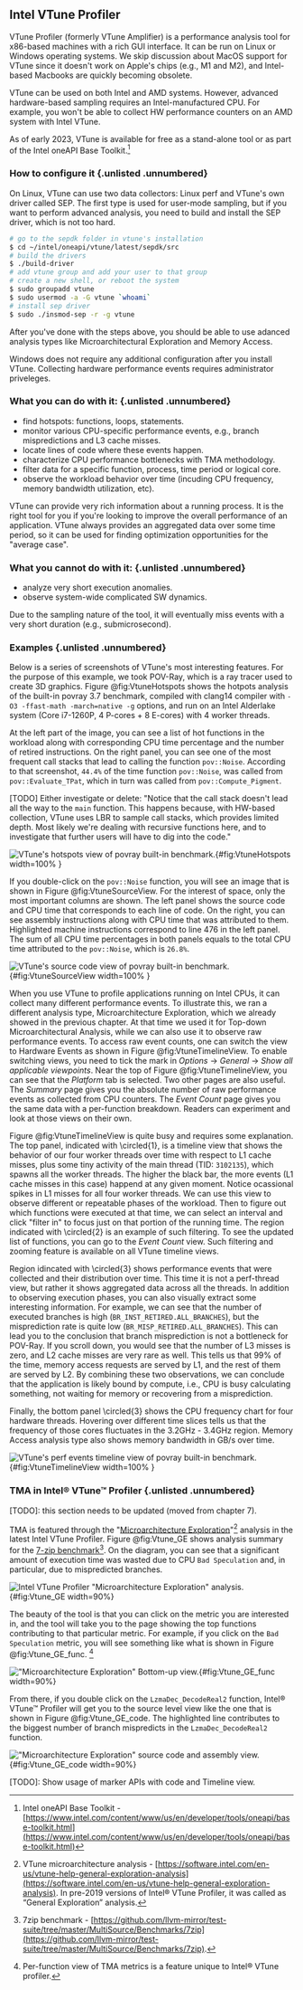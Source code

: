 ## Intel VTune Profiler

VTune Profiler (formerly VTune Amplifier) is a performance analysis tool for x86-based machines with a rich GUI interface. It can be run on Linux or Windows operating systems. We skip discussion about MacOS support for VTune since it doesn't work on Apple's chips (e.g., M1 and M2), and Intel-based Macbooks are quickly becoming obsolete.

VTune can be used on both Intel and AMD systems. However, advanced hardware-based sampling requires an Intel-manufactured CPU. For example, you won't be able to collect HW performance counters on an AMD system with Intel VTune.

As of early 2023, VTune is available for free as a stand-alone tool or as part of the Intel oneAPI Base Toolkit.[^1]

### How to configure it {.unlisted .unnumbered}

On Linux, VTune can use two data collectors: Linux perf and VTune's own driver called SEP. The first type is used for user-mode sampling, but if you want to perform advanced analysis, you need to build and install the SEP driver, which is not too hard.

```bash
# go to the sepdk folder in vtune's installation
$ cd ~/intel/oneapi/vtune/latest/sepdk/src
# build the drivers
$ ./build-driver
# add vtune group and add your user to that group
# create a new shell, or reboot the system
$ sudo groupadd vtune
$ sudo usermod -a -G vtune `whoami`
# install sep driver
$ sudo ./insmod-sep -r -g vtune
```

After you've done with the steps above, you should be able to use adanced analysis types like Microarchitectural Exploration and Memory Access.

Windows does not require any additional configuration after you install VTune. Collecting hardware performance events requires administrator priveleges.

### What you can do with it: {.unlisted .unnumbered}

- find hotspots: functions, loops, statements.
- monitor various CPU-specific performance events, e.g., branch mispredictions and L3 cache misses.
- locate lines of code where these events happen.
- characterize CPU performance bottlenecks with TMA methodology.
- filter data for a specific function, process, time period or logical core.
- observe the workload behavior over time (incuding CPU frequency, memory bandwidth utilization, etc).

VTune can provide very rich information about a running process. It is the right tool for you if you're looking to improve the overall performance of an application. VTune always provides an aggregated data over some time period, so it can be used for finding optimization opportunities for the "average case". 

### What you cannot do with it: {.unlisted .unnumbered}

- analyze very short execution anomalies.
- observe system-wide complicated SW dynamics.

Due to the sampling nature of the tool, it will eventually miss events with a very short duration (e.g., submicrosecond).

### Examples {.unlisted .unnumbered}

Below is a series of screenshots of VTune's most interesting features. For the purpose of this example, we took POV-Ray, which is a ray tracer used to create 3D graphics. Figure @fig:VtuneHotspots shows the hotpots analysis of the built-in povray 3.7 benchmark, compiled with clang14 compiler with `-O3 -ffast-math -march=native -g` options, and run on an Intel Alderlake system (Core i7-1260P, 4 P-cores + 8 E-cores) with 4 worker threads. 

At the left part of the image, you can see a list of hot functions in the workload along with corresponding CPU time percentage and the number of retired instructions. On the right panel, you can see one of the most frequent call stacks that lead to calling the function `pov::Noise`. According to that screenshot, `44.4%` of the time function `pov::Noise`, was called from `pov::Evaluate_TPat`, which in turn was called from `pov::Compute_Pigment`. 

[TODO] Either investigate or delete:
"Notice that the call stack doesn't lead all the way to the `main` function. This happens because, with HW-based collection, VTune uses LBR to sample call stacks, which provides limited depth. Most likely we're dealing with recursive functions here, and to investigate that further users will have to dig into the code."

![VTune's hotspots view of povray built-in benchmark.](../../img/perf-tools/VtunePovray.png){#fig:VtuneHotspots width=100% }

If you double-click on the `pov::Noise` function, you will see an image that is shown in Figure @fig:VtuneSourceView. For the interest of space, only the most important columns are shown. The left panel shows the source code and CPU time that corresponds to each line of code. On the right, you can see assembly instructions along with CPU time that was attributed to them. Highlighted machine instructions correspond to line 476 in the left panel. The sum of all CPU time percentages in both panels equals to the total CPU time attributed to the `pov::Noise`, which is `26.8%`.

![VTune's source code view of povray built-in benchmark.](../../img/perf-tools/VtunePovray_SourceView.png){#fig:VtuneSourceView width=100% }

When you use VTune to profile applications running on Intel CPUs, it can collect many different performance events. To illustrate this, we ran a different analysis type, Microarchitecture Exploration, which we already showed in the previous chapter. At that time we used it for Top-down Microarchitectural Analysis, while we can also use it to observe raw performance events. To access raw event counts, one can switch the view to Hardware Events as shown in Figure @fig:VtuneTimelineView. To enable switching views, you need to tick the mark in *Options* -> *General* -> *Show all applicable viewpoints*. Near the top of Figure @fig:VtuneTimelineView, you can see that the *Platform* tab is selected. Two other pages are also useful. The *Summary* page gives you the absolute number of raw performance events as collected from CPU counters. The *Event Count* page gives you the same data with a per-function breakdown. Readers can experiment and look at those views on their own.

Figure @fig:VtuneTimelineView is quite busy and requires some explanation. The top panel, indicated with \circled{1}, is a timeline view that shows the behavior of our four worker threads over time with respect to L1 cache misses, plus some tiny activity of the main thread (TID: `3102135`), which spawns all the worker threads. The higher the black bar, the more events (L1 cache misses in this case) happend at any given moment. Notice ocassional spikes in L1 misses for all four worker threads. We can use this view to observe different or repeatable phases of the workload. Then to figure out which functions were executed at that time, we can select an interval and click "filter in" to focus just on that portion of the running time. The region indicated with \circled{2} is an example of such filtering. To see the updated list of functions, you can go to the *Event Count* view. Such filtering and zooming feature is available on all VTune timeline views.

Region idincated with \circled{3} shows performance events that were collected and their distribution over time. This time it is not a perf-thread view, but rather it shows aggregated data across all the threads. In addition to observing execution phases, you can also visually extract some interesting information. For example, we can see that the number of executed branches is high (`BR_INST_RETIRED.ALL_BRANCHES`), but the misprediction rate is quite low (`BR_MISP_RETIRED.ALL_BRANCHES`). This can lead you to the conclusion that branch misprediction is not a bottleneck for POV-Ray. If you scroll down, you would see that the number of L3 misses is zero, and L2 cache misses are very rare as well. This tells us that 99% of the time, memory access requests are served by L1, and the rest of them are served by L2. By combining these two observations, we can conclude that the application is likely bound by compute, i.e., CPU is busy calculating something, not waiting for memory or recovering from a misprediction.

Finally, the bottom panel \circled{3} shows the CPU frequency chart for four hardware threads. Hovering over different time slices tells us that the frequency of those cores fluctuates in the 3.2GHz - 3.4GHz region. Memory Access analysis type also shows memory bandwidth in GB/s over time.

![VTune's perf events timeline view of povray built-in benchmark.](../../img/perf-tools/VtunePovray_EventTimeline.jpg){#fig:VtuneTimelineView width=100% }

### TMA in Intel® VTune™ Profiler {.unlisted .unnumbered}

[TODO]: this section needs to be updated (moved from chapter 7).

TMA is featured through the "[Microarchitecture Exploration](https://software.intel.com/en-us/vtune-help-general-exploration-analysis)"[^3] analysis in the latest Intel VTune Profiler. Figure @fig:Vtune_GE shows analysis summary for the [7-zip benchmark](https://github.com/llvm-mirror/test-suite/tree/master/MultiSource/Benchmarks/7zip)[^4]. On the diagram, you can see that a significant amount of execution time was wasted due to CPU `Bad Speculation` and, in particular, due to mispredicted branches.

![Intel VTune Profiler "Microarchitecture Exploration" analysis.](../../img/pmu-features/Vtune_GE.png){#fig:Vtune_GE width=90%}

The beauty of the tool is that you can click on the metric you are interested in, and the tool will take you to the page showing the top functions contributing to that particular metric. For example, if you click on the `Bad Speculation` metric, you will see something like what is shown in Figure @fig:Vtune_GE_func. [^19]

!["Microarchitecture Exploration" Bottom-up view.](../../img/pmu-features/Vtune_GE_function_view.png){#fig:Vtune_GE_func width=90%}

From there, if you double click on the `LzmaDec_DecodeReal2` function, Intel® VTune™ Profiler will get you to the source level view like the one that is shown in Figure @fig:Vtune_GE_code. The highlighted line contributes to the biggest number of branch mispredicts in the `LzmaDec_DecodeReal2` function.

!["Microarchitecture Exploration" source code and assembly view.](../../img/pmu-features/Vtune_GE_code_view.png){#fig:Vtune_GE_code width=90%}

[TODO]: Show usage of marker APIs with code and Timeline view.

[^1]: Intel oneAPI Base Toolkit - [https://www.intel.com/content/www/us/en/developer/tools/oneapi/base-toolkit.html](https://www.intel.com/content/www/us/en/developer/tools/oneapi/base-toolkit.html)
[^3]: VTune microarchitecture analysis - [https://software.intel.com/en-us/vtune-help-general-exploration-analysis](https://software.intel.com/en-us/vtune-help-general-exploration-analysis). In pre-2019 versions of Intel® VTune Profiler, it was called as “General Exploration” analysis.
[^4]: 7zip benchmark - [https://github.com/llvm-mirror/test-suite/tree/master/MultiSource/Benchmarks/7zip](https://github.com/llvm-mirror/test-suite/tree/master/MultiSource/Benchmarks/7zip).
[^19]: Per-function view of TMA metrics is a feature unique to Intel® VTune profiler.